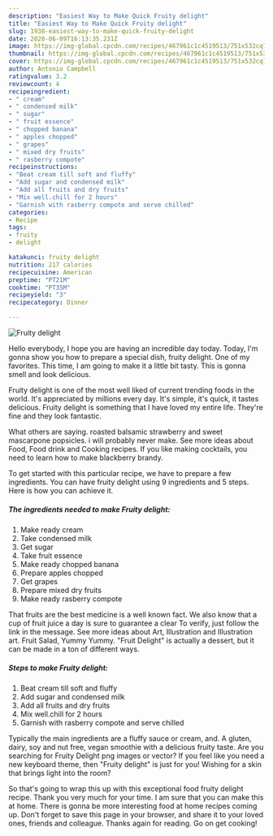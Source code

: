 ```yaml
---
description: "Easiest Way to Make Quick Fruity delight"
title: "Easiest Way to Make Quick Fruity delight"
slug: 1938-easiest-way-to-make-quick-fruity-delight
date: 2020-06-09T16:13:35.231Z
image: https://img-global.cpcdn.com/recipes/467961c1c4519513/751x532cq70/fruity-delight-recipe-main-photo.jpg
thumbnail: https://img-global.cpcdn.com/recipes/467961c1c4519513/751x532cq70/fruity-delight-recipe-main-photo.jpg
cover: https://img-global.cpcdn.com/recipes/467961c1c4519513/751x532cq70/fruity-delight-recipe-main-photo.jpg
author: Antonio Campbell
ratingvalue: 3.2
reviewcount: 4
recipeingredient:
- " cream"
- " condensed milk"
- " sugar"
- " fruit essence"
- " chopped banana"
- " apples chopped"
- " grapes"
- " mixed dry fruits"
- " rasberry compote"
recipeinstructions:
- "Beat cream till soft and fluffy"
- "Add sugar and condensed milk"
- "Add all fruits and dry fruits"
- "Mix well.chill for 2 hours"
- "Garnish with rasberry compote and serve chilled"
categories:
- Recipe
tags:
- fruity
- delight

katakunci: fruity delight 
nutrition: 217 calories
recipecuisine: American
preptime: "PT21M"
cooktime: "PT35M"
recipeyield: "3"
recipecategory: Dinner

---
```



![Fruity delight](https://img-global.cpcdn.com/recipes/467961c1c4519513/751x532cq70/fruity-delight-recipe-main-photo.jpg)

Hello everybody, I hope you are having an incredible day today. Today, I'm gonna show you how to prepare a special dish, fruity delight. One of my favorites. This time, I am going to make it a little bit tasty. This is gonna smell and look delicious.

Fruity delight is one of the most well liked of current trending foods in the world. It's appreciated by millions every day. It's simple, it's quick, it tastes delicious. Fruity delight is something that I have loved my entire life. They're fine and they look fantastic.

What others are saying. roasted balsamic strawberry and sweet mascarpone popsicles. i will probably never make. See more ideas about Food, Food drink and Cooking recipes. If you like making cocktails, you need to learn how to make blackberry brandy.


To get started with this particular recipe, we have to prepare a few ingredients. You can have fruity delight using 9 ingredients and 5 steps. Here is how you can achieve it.

<!--inarticleads1-->

##### The ingredients needed to make Fruity delight:

1. Make ready  cream
1. Take  condensed milk
1. Get  sugar
1. Take  fruit essence
1. Make ready  chopped banana
1. Prepare  apples chopped
1. Get  grapes
1. Prepare  mixed dry fruits
1. Make ready  rasberry compote


That fruits are the best medicine is a well known fact. We also know that a cup of fruit juice a day is sure to guarantee a clear To verify, just follow the link in the message. See more ideas about Art, Illustration and Illustration art. Fruit Salad, Yummy Yummy. &#34;Fruit Delight&#34; is actually a dessert, but it can be made in a ton of different ways. 

<!--inarticleads2-->

##### Steps to make Fruity delight:

1. Beat cream till soft and fluffy
1. Add sugar and condensed milk
1. Add all fruits and dry fruits
1. Mix well.chill for 2 hours
1. Garnish with rasberry compote and serve chilled


Typically the main ingredients are a fluffy sauce or cream, and. A gluten, dairy, soy and nut free, vegan smoothie with a delicious fruity taste. Are you searching for Fruity Delight png images or vector? If you feel like you need a new keyboard theme, then &#34;Fruity delight&#34; is just for you! Wishing for a skin that brings light into the room? 

So that's going to wrap this up with this exceptional food fruity delight recipe. Thank you very much for your time. I am sure that you can make this at home. There is gonna be more interesting food at home recipes coming up. Don't forget to save this page in your browser, and share it to your loved ones, friends and colleague. Thanks again for reading. Go on get cooking!
